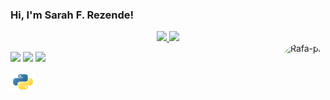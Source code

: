 ### Hi, I'm Sarah F. Rezende! 

<div align="center">
  <a href="https://github.com/sarahfeanor">
  <img height="180em" src="https://github-readme-stats.vercel.app/api?username=sarahfeanor&show_icons=true&theme=dracula&include_all_commits=true&count_private=true"/>
  <img height="180em" src="https://github-readme-stats.vercel.app/api/top-langs/?username=sarahfeanor&layout=compact&langs_count=7&theme=dracula"/>
</div>

</div> 

<img align="right" alt="Rafa-pic" height="150" style="border-radius:50px;" src="https://cdn.discordapp.com/attachments/685641595428536322/996884025245438082/download20220703173839.png"/>



</div>
  
  
<div> 
  
  <a href="https://instagram.com/sarahfrezende" target="_blank"><img src="https://img.shields.io/badge/-Instagram-%23E4405F?style=for-the-badge&logo=instagram&logoColor=white" target="_blank"></a>
  <a href = "mailto:sarahfrezende@gmail.com"><img src="https://img.shields.io/badge/-Gmail-%23333?style=for-the-badge&logo=gmail&logoColor=white" target="_blank"></a>
  <a href="https://www.linkedin.com/in/sarah-rezende-24938818b/" target="_blank"><img src="https://img.shields.io/badge/-LinkedIn-%230077B5?style=for-the-badge&logo=linkedin&logoColor=white" target="_blank"></a> 
  

<img align="center" alt="Rafa-Python" height="30" width="40" src="https://raw.githubusercontent.com/devicons/devicon/master/icons/python/python-original.svg"> 

 
</div>
